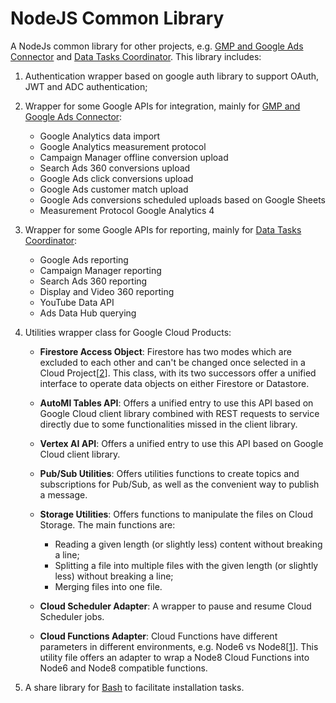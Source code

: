 # NodeJS Common Library

<!--* freshness: { owner: 'lushu' reviewed: '2021-12-02' } *-->

A NodeJs common library for other projects, e.g. [GMP and Google Ads Connector]
and [Data Tasks Coordinator]. This library includes:

1. Authentication wrapper based on google auth library to support OAuth, JWT and
   ADC authentication;

1. Wrapper for some Google APIs for integration, mainly
   for [GMP and Google Ads Connector]:

    * Google Analytics data import
    * Google Analytics measurement protocol
    * Campaign Manager offline conversion upload
    * Search Ads 360 conversions upload
    * Google Ads click conversions upload
    * Google Ads customer match upload
    * Google Ads conversions scheduled uploads based on Google Sheets
    * Measurement Protocol Google Analytics 4

1. Wrapper for some Google APIs for reporting, mainly
   for [Data Tasks Coordinator]:

    * Google Ads reporting
    * Campaign Manager reporting
    * Search Ads 360 reporting
    * Display and Video 360 reporting
    * YouTube Data API
    * Ads Data Hub querying

1. Utilities wrapper class for Google Cloud Products:

    * **Firestore Access Object**: Firestore has two modes which are excluded to
      each other and can't be changed once selected in a Cloud Project[[2]].
      This class, with its two successors offer a unified interface to operate
      data objects on either Firestore or Datastore.

    * **AutoMl Tables API**: Offers a unified entry to use this API based on
      Google Cloud client library combined with REST requests to service
      directly due to some functionalities missed in the client library.

    * **Vertex AI API**: Offers a unified entry to use this API based on Google
      Cloud client library.

    * **Pub/Sub Utilities**: Offers utilities functions to create topics and
      subscriptions for Pub/Sub, as well as the convenient way to publish a
      message.

    * **Storage Utilities**: Offers functions to manipulate the files on Cloud
      Storage. The main functions are:

        * Reading a given length (or slightly less) content without breaking a
          line;
        * Splitting a file into multiple files with the given length (or
          slightly less) without breaking a line;
        * Merging files into one file.

    * **Cloud Scheduler Adapter**: A wrapper to pause and resume Cloud Scheduler
      jobs.

    * **Cloud Functions Adapter**: Cloud Functions have different parameters in
      different environments, e.g. Node6 vs Node8[[1]]. This utility file offers
      an adapter to wrap a Node8 Cloud Functions into Node6 and Node8 compatible
      functions.

1. A share library for [Bash] to facilitate installation tasks.

[GMP and Google Ads Connector]:https://github.com/GoogleCloudPlatform/cloud-for-marketing/tree/master/marketing-analytics/activation/gmp-googleads-connector

[Data Tasks Coordinator]:https://github.com/GoogleCloudPlatform/cloud-for-marketing/tree/master/marketing-analytics/activation/data-tasks-coordinator

[1]:https://cloud.google.com/functions/docs/writing/background#functions-writing-background-hello-pubsub-node8-10

[2]:https://cloud.google.com/datastore/docs/concepts/overview#comparison_with_traditional_databases

[Bash]:https://www.gnu.org/software/bash/
